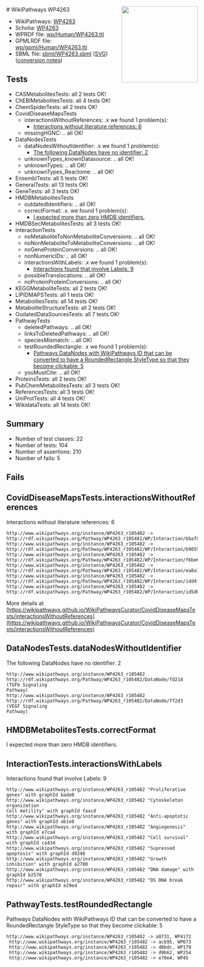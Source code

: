 <img style="float: right; width: 200px" src="../logo.png" />
# WikiPathways WP4263

* WikiPathways: [WP4263](https://identifiers.org/wikipathways:WP4263)
* Scholia: [WP4263](https://scholia.toolforge.org/wikipathways/WP4263)
* WPRDF file: [wp/Human/WP4263.ttl](../wp/Human/WP4263.ttl)
* GPMLRDF file: [wp/gpml/Human/WP4263.ttl](../wp/gpml/Human/WP4263.ttl)
* SBML file: [sbml/WP4263.sbml](../sbml/WP4263.sbml) ([SVG](../sbml/WP4263.svg)) ([conversion notes](../sbml/WP4263.txt))

## Tests
* CASMetabolitesTests: all 2 tests OK!
* ChEBIMetabolitesTests: all 4 tests OK!
* ChemSpiderTests: all 2 tests OK!
* CovidDiseaseMapsTests
    * interactionsWithoutReferences: .x we found 1 problem(s):
        * [Interactions without literature references: 6](#2e295934)
    * missingHGNC: .. all OK!
* DataNodesTests
    * dataNodesWithoutIdentifier: .x we found 1 problem(s):
        * [The following DataNodes have no identifier: 2](#d2d32fa1)
    * unknownTypes_knownDatasource: .. all OK!
    * unknownTypes: .. all OK!
    * unknownTypes_Reactome: .. all OK!
* EnsemblTests: all 5 tests OK!
* GeneralTests: all 13 tests OK!
* GeneTests: all 3 tests OK!
* HMDBMetabolitesTests
    * outdatedIdentifiers: .. all OK!
    * correctFormat: .x. we found 1 problem(s):
        * [I expected more than zero HMDB identifiers.](#ad154c1e)
* HMDBSecMetabolitesTests: all 3 tests OK!
* InteractionTests
    * noMetaboliteToNonMetaboliteConversions: .. all OK!
    * noNonMetaboliteToMetaboliteConversions: .. all OK!
    * noGeneProteinConversions: .. all OK!
    * nonNumericIDs: .. all OK!
    * interactionsWithLabels: .x we found 1 problem(s):
        * [Interactions found that involve Labels: 9](#630d2680)
    * possibleTranslocations: .. all OK!
    * noProteinProteinConversions: .. all OK!
* KEGGMetaboliteTests: all 2 tests OK!
* LIPIDMAPSTests: all 1 tests OK!
* MetabolitesTests: all 14 tests OK!
* MetaboliteStructureTests: all 2 tests OK!
* OudatedDataSourcesTests: all 7 tests OK!
* PathwayTests
    * deletedPathways: .. all OK!
    * linksToDeletedPathways: .. all OK!
    * speciesMismatch: .. all OK!
    * testRoundedRectangle: .x we found 1 problem(s):
        * [Pathways DataNodes with WikiPathways ID that can be converted to have a RoundedRectangle StyleType so that they become clickable: 5](#9fbad3cf)
    * youMustCite: .. all OK!
* ProteinsTests: all 2 tests OK!
* PubChemMetabolitesTests: all 3 tests OK!
* ReferencesTests: all 3 tests OK!
* UniProtTests: all 4 tests OK!
* WikidataTests: all 14 tests OK!


## Summary

* Number of test classes: 22
* Number of tests: 104
* Number of assertions: 210
* Number of fails: 5

## Fails

<a name="2e295934" />

## CovidDiseaseMapsTests.interactionsWithoutReferences

Interactions without literature references: 6
```
http://www.wikipathways.org/instance/WP4263_r105482 -> http://rdf.wikipathways.org/Pathway/WP4263_r105482/WP/Interaction/bbaf8
http://www.wikipathways.org/instance/WP4263_r105482 -> http://rdf.wikipathways.org/Pathway/WP4263_r105482/WP/Interaction/b9055
http://www.wikipathways.org/instance/WP4263_r105482 -> http://rdf.wikipathways.org/Pathway/WP4263_r105482/WP/Interaction/f6be6
http://www.wikipathways.org/instance/WP4263_r105482 -> http://rdf.wikipathways.org/Pathway/WP4263_r105482/WP/Interaction/ea8a7
http://www.wikipathways.org/instance/WP4263_r105482 -> http://rdf.wikipathways.org/Pathway/WP4263_r105482/WP/Interaction/idd4fa6c9e
http://www.wikipathways.org/instance/WP4263_r105482 -> http://rdf.wikipathways.org/Pathway/WP4263_r105482/WP/Interaction/id5dbc3d93
```

More details at [https://wikipathways.github.io/WikiPathwaysCurator/CovidDiseaseMapsTests/interactionsWithoutReferences](https://wikipathways.github.io/WikiPathwaysCurator/CovidDiseaseMapsTests/interactionsWithoutReferences)

<a name="d2d32fa1" />

## DataNodesTests.dataNodesWithoutIdentifier

The following DataNodes have no identifier: 2
```
http://www.wikipathways.org/instance/WP4263_r105482 http://rdf.wikipathways.org/Pathway/WP4263_r105482/DataNode/fd214 (TGFb Signaling
Pathway)
http://www.wikipathways.org/instance/WP4263_r105482 http://rdf.wikipathways.org/Pathway/WP4263_r105482/DataNode/ff2d3 (VEGF Signaling
Pathway)
```

<a name="ad154c1e" />

## HMDBMetabolitesTests.correctFormat

I expected more than zero HMDB identifiers.
<a name="630d2680" />

## InteractionTests.interactionsWithLabels

Interactions found that involve Labels: 9
```
http://www.wikipathways.org/instance/WP4263_r105482 "Proliferative genes" with graphId bade0
http://www.wikipathways.org/instance/WP4263_r105482 "Cytoskeleton organization
Cell motility" with graphId faacd
http://www.wikipathways.org/instance/WP4263_r105482 "Anti-apoptotic 
genes" with graphId ab1e8
http://www.wikipathways.org/instance/WP4263_r105482 "Angiogenesis" with graphId e7ca4
http://www.wikipathways.org/instance/WP4263_r105482 "Cell survival" with graphId ca43d
http://www.wikipathways.org/instance/WP4263_r105482 "Supressed 
apoptosis" with graphId d9248
http://www.wikipathways.org/instance/WP4263_r105482 "Growth inhibition" with graphId a2700
http://www.wikipathways.org/instance/WP4263_r105482 "DNA damage" with graphId b2570
http://www.wikipathways.org/instance/WP4263_r105482 "DS DNA break repair" with graphId e29ed
```

<a name="9fbad3cf" />

## PathwayTests.testRoundedRectangle

Pathways DataNodes with WikiPathways ID that can be converted to have a RoundedRectangle StyleType so that they become clickable: 5
```
http://www.wikipathways.org/instance/WP4263_r105482 -> a0731, WP4172
 http://www.wikipathways.org/instance/WP4263_r105482 -> acb95, WP673
 http://www.wikipathways.org/instance/WP4263_r105482 -> d0bdc, WP179
 http://www.wikipathways.org/instance/WP4263_r105482 -> d9b62, WP254
 http://www.wikipathways.org/instance/WP4263_r105482 -> e70e4, WP45
 ```

